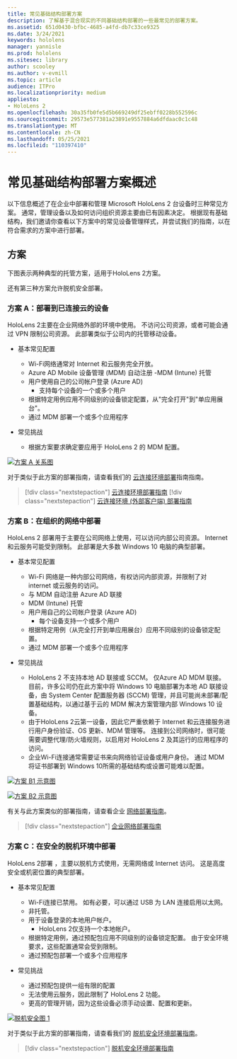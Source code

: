 ```yaml
---
title: 常见基础结构部署方案
description: 了解基于混合现实的不同基础结构部署的一些最常见的部署方案。
ms.assetid: 651d0430-bfbc-4685-a4fd-db7c33ce9325
ms.date: 3/24/2021
keywords: hololens
manager: yannisle
ms.prod: hololens
ms.sitesec: library
author: scooley
ms.author: v-evmill
ms.topic: article
audience: ITPro
ms.localizationpriority: medium
appliesto:
- HoloLens 2
ms.openlocfilehash: 30a35fb0fe5d5b669249df25ebff0228b552596c
ms.sourcegitcommit: 29573e577381a23891e9557884a6dfdaac0c1c48
ms.translationtype: MT
ms.contentlocale: zh-CN
ms.lasthandoff: 05/25/2021
ms.locfileid: "110397410"
---
```

# <a name="common-infrastructure-deployment-scenarios-overview"></a>常见基础结构部署方案概述

以下信息概述了在企业中部署和管理 Microsoft HoloLens 2 台设备时三种常见方案。 通常，管理设备以及如何访问组织资源主要由已有因素决定。 根据现有基础结构，我们邀请你查看以下方案中的常见设备管理样式，并尝试我们的指南，以在符合需求的方案中进行部署。

## <a name="scenarios"></a>方案

下图表示两种典型的托管方案，适用于HoloLens 2方案。
 

还有第三种方案允许脱机安全部署。

### <a name="scenario-a-deploy-to-cloud-connected-devices"></a>方案 A：部署到已连接云的设备

HoloLens 2主要在企业网络外部的环境中使用。 不访问公司资源，或者可能会通过 VPN 限制公司资源。 此部署类似于公司内的托管移动设备。
 * 基本常见配置
   * Wi-Fi网络通常对 Internet 和云服务完全开放。
   * Azure AD Mobile 设备管理 (MDM) 自动注册 -MDM (Intune) 托管
   * 用户使用自己的公司帐户登录 (Azure AD) 
     * 支持每个设备的一个或多个用户
   * 根据特定用例应用不同级别的设备锁定配置，从"完全打开"到"单应用展台"。
   * 通过 MDM 部署一个或多个应用程序



* 常见挑战
   * 根据方案要求确定要应用于 HoloLens 2 的 MDM 配置。

[![方案 A 关系图 ](images/deployment-guides-revised-scenario-a.png)](images/deployment-guides-revised-scenario-a.png#lightbox)

对于类似于此方案的部署指南，请查看我们的 [云连接环境部署](hololens2-cloud-connected-overview.md)指南指南。

> [!div class="nextstepaction"]
> [云连接环境部署指南](hololens2-cloud-connected-overview.md)
> [!div class="nextstepaction"]
> [云连接环境 (外部客户端) 部署指南](hololens2-deployment-guide.md)

### <a name="scenario-b-deploy-inside-your-organizations-network"></a>方案 B：在组织的网络中部署

HoloLens 2 部署用于主要在公司网络上使用，可以访问内部公司资源。 Internet 和云服务可能受到限制。 此部署是大多数 Windows 10 电脑的典型部署。

 * 基本常见配置
   * Wi-Fi 网络是一种内部公司网络，有权访问内部资源，并限制了对 internet 或云服务的访问。
   * 与 MDM 自动注册 Azure AD 联接
   * MDM (Intune) 托管
   * 用户用自己的公司帐户登录 (Azure AD) 
     * 每个设备支持一个或多个用户
   * 根据特定用例（从完全打开到单应用展台）应用不同级别的设备锁定配置。
   * 通过 MDM 部署一个或多个应用程序

 * 常见挑战
   * HoloLens 2 不支持本地 AD 联接或 SCCM。 仅Azure AD MDM 联接。 目前，许多公司仍在此方案中将 Windows 10 电脑部署为本地 AD 联接设备，由 System Center 配置服务器 (SCCM) 管理，并且可能尚未部署/配置基础结构，以通过基于云的 MDM 解决方案管理内部 Windows 10 设备。
   * 由于HoloLens 2云第一设备，因此它严重依赖于 Internet 和云连接服务进行用户身份验证、OS 更新、MDM 管理等。 连接到公司网络时，很可能需要调整代理/防火墙规则，以启用对 HoloLens 2 及其运行的应用程序的访问。
   * 企业Wi-Fi连接通常需要证书来向网络验证设备或用户身份。 通过 MDM 将证书部署到 Windows 10所需的基础结构或设置可能难以配置。

[![方案 B1 示意图 ](images/deployment-guides-revised-scenario-b-01-1.png)](images/deployment-guides-revised-scenario-b-01-1.png#lightbox)

[![方案 B2 示意图 ](images/deployment-guides-revised-scenario-b-02-1.png)](images/deployment-guides-revised-scenario-b-02-1.png#lightbox)

有关与此方案类似的部署指南，请查看企业 [网络部署指南](hololens2-corp-connected-overview.md)。

> [!div class="nextstepaction"]
> [企业网络部署指南](hololens2-corp-connected-overview.md)

### <a name="scenario-c-deploy-in-secure-offline-environment"></a>方案 C：在安全的脱机环境中部署

HoloLens 2部署 ，主要以脱机方式使用，无需网络或 Internet 访问。 这是高度安全或机密位置的典型部署。
 * 基本常见配置
   * Wi-Fi连接已禁用。 如有必要，可以通过 USB 为 LAN 连接启用以太网。
   * 非托管。
   * 用于设备登录的本地用户帐户。
     * HoloLens 2仅支持一个本地帐户。
   * 根据特定用例，通过预配包应用不同级别的设备锁定配置。 由于安全环境要求，这些配置通常会受到限制。
   * 通过预配包部署一个或多个应用程序

 * 常见挑战
   * 通过预配包提供一组有限的配置
   * 无法使用云服务，因此限制了 HoloLens 2 功能。
   * 更高的管理开销，因为这些设备必须手动设置、配置和更新。

[![脱机安全图 1 ](images/deployment-guides-revised-scenario-c-01.png)](images/deployment-guides-revised-scenario-c-01.png#lightbox)

对于类似于此方案的部署指南，请查看我们的 [脱机安全环境部署指南](hololens-common-scenarios-offline-secure.md)。

> [!div class="nextstepaction"]
> [脱机安全环境部署指南](hololens-common-scenarios-offline-secure.md)

